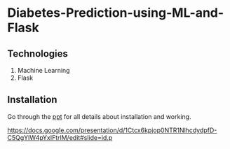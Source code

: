 # Diabetes-Prediction-using-ML-and-Flask

## Technologies
1. Machine Learning
2. Flask

## Installation
Go through the [ppt](ppt.pptx) for all details about installation and working.

https://docs.google.com/presentation/d/1Ctcx6kpjop0NTR1NlhcdydpfD-C5QgYIW4pYxIFtrlM/edit#slide=id.p
